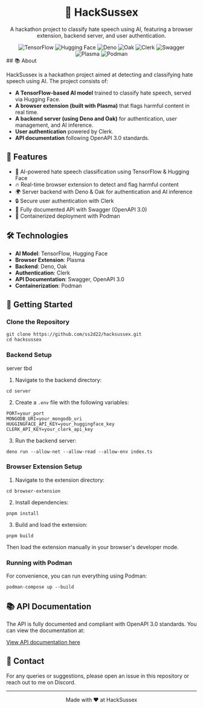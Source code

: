 <div align="center">
  <h1>🚀 HackSussex</h1>
  <p>A hackathon project to classify hate speech using AI, featuring a browser extension, backend server, and user authentication.</p>

  <div>
    <img src="https://img.shields.io/badge/-TensorFlow-FF6F00?style=for-the-badge&logo=tensorflow&logoColor=white" alt="TensorFlow" />
    <img src="https://img.shields.io/badge/-Hugging_Face-FED74A?style=for-the-badge&logo=huggingface&logoColor=black" alt="Hugging Face" />
    <img src="https://img.shields.io/badge/-Deno-000000?style=for-the-badge&logo=deno&logoColor=white" alt="Deno" />
    <img src="https://img.shields.io/badge/-Oak-009688?style=for-the-badge&logo=oak&logoColor=white" alt="Oak" />
    <img src="https://img.shields.io/badge/-Clerk-3B82F6?style=for-the-badge&logo=clerk&logoColor=white" alt="Clerk" />
    <img src="https://img.shields.io/badge/-Swagger-85EA2D?style=for-the-badge&logo=swagger&logoColor=black" alt="Swagger" />
    <img src="https://img.shields.io/badge/-Plasma-7B61FF?style=for-the-badge&logo=plasma&logoColor=white" alt="Plasma" />
    <img src="https://img.shields.io/badge/-Podman-892CA0?style=for-the-badge&logo=podman&logoColor=white" alt="Podman" />
  </div>
</div>
## 📚 About

HackSussex is a hackathon project aimed at detecting and classifying hate speech using AI. The project consists of:

- **A TensorFlow-based AI model** trained to classify hate speech, served via Hugging Face.
- **A browser extension (built with Plasma)** that flags harmful content in real time.
- **A backend server (using Deno and Oak)** for authentication, user management, and AI inference.
- **User authentication** powered by Clerk.
- **API documentation** following OpenAPI 3.0 standards.

## 🌟 Features

- 🎯 AI-powered hate speech classification using TensorFlow & Hugging Face
- 🔥 Real-time browser extension to detect and flag harmful content
- 🌍 Server backend with Deno & Oak for authentication and AI inference
- 🔒 Secure user authentication with Clerk
- 🌚 Fully documented API with Swagger (OpenAPI 3.0)
- 🐻 Containerized deployment with Podman

## 🛠️ Technologies

- **AI Model**: TensorFlow, Hugging Face
- **Browser Extension**: Plasma
- **Backend**: Deno, Oak
- **Authentication**: Clerk
- **API Documentation**: Swagger, OpenAPI 3.0
- **Containerization**: Podman

## 🚀 Getting Started

### Clone the Repository

```
git clone https://github.com/ss2d22/hacksussex.git
cd hacksussex
```

### Backend Setup

server tbd

1. Navigate to the backend directory:

```
cd server
```

2. Create a `.env` file with the following variables:

```
PORT=your_port
MONGODB_URI=your_mongodb_uri
HUGGINGFACE_API_KEY=your_huggingface_key
CLERK_API_KEY=your_clerk_api_key
```

3. Run the backend server:

```
deno run --allow-net --allow-read --allow-env index.ts
```

### Browser Extension Setup

1. Navigate to the extension directory:

```
cd browser-extension
```

2. Install dependencies:

```
pnpm install
```

3. Build and load the extension:

```
pnpm build
```

Then load the extension manually in your browser's developer mode.

### Running with Podman

For convenience, you can run everything using Podman:

```
podman-compose up --build
```

## 📚 API Documentation

The API is fully documented and compliant with OpenAPI 3.0 standards. You can view the documentation at:

[View API documentation here]()

## 👥 Contact

For any queries or suggestions, please open an issue in this repository or reach out to me on Discord.

---

<div align="center">
Made with ❤️ at HackSussex
</div>
